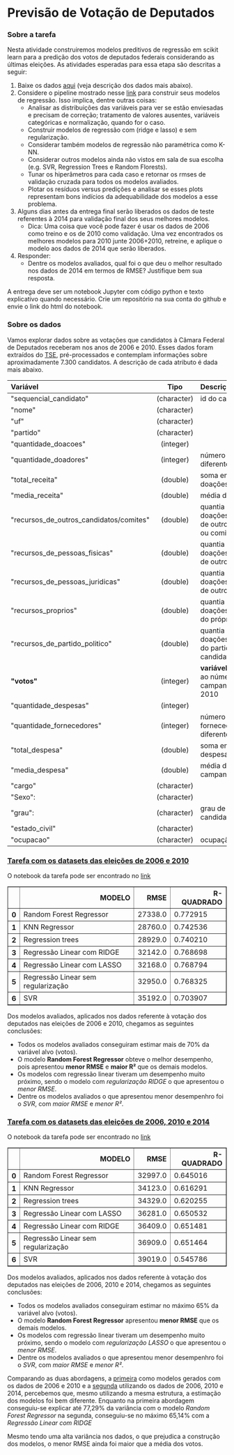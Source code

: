 
# Previsão de Votação de Deputados

### Sobre a tarefa

Nesta atividade construiremos modelos preditivos de regressão em scikit learn para a predição dos votos de deputados federais considerando as últimas eleições. As atividades esperadas para essa etapa são descritas a seguir:

1. Baixe os dados [aqui](https://canvas.instructure.com/courses/1389733/files/69523670/download?verifier=A5EPvssqIQCjlxpWQyesLFer1VDTlRyTAAXR2iyi&wrap=1) (veja descrição dos dados mais abaixo).
2. Considere o pipeline mostrado nesse [link](https://www.kaggle.com/apapiu/regularized-linear-models) para construir seus modelos de regressão. Isso implica, dentre outras coisas:
    - Analisar as distribuições das variáveis para ver se estão enviesadas e precisam de correção; tratamento de valores ausentes, variáveis categóricas e normalização, quando for o caso.   
    - Construir modelos de regressão com (ridge e lasso) e sem regularização.    
    - Considerar também modelos de regressão não paramétrica como K-NN.    
    - Considerar outros modelos ainda não vistos em sala de sua escolha (e.g. SVR, Regression Trees e Random Florests).    
    - Tunar os hiperâmetros para cada caso e retornar os rmses de validação cruzada para todos os modelos avaliados.    
    - Plotar os resíduos versus predições e analisar se esses plots representam bons indícios da adequabilidade dos modelos a esse problema.    
3. Alguns dias antes da entrega final serão liberados os dados de teste referentes à 2014 para validação final dos seus melhores modelos.
    - Dica: Uma coisa que você pode fazer é usar os dados de 2006 como treino e os de 2010 como validação. Uma vez encontrados os melhores modelos para 2010 junte 2006+2010, retreine, e aplique o modelo aos dados de 2014 que serão liberados.    
4. Responder:
    - Dentre os modelos avaliados, qual foi o que deu o melhor resultado nos dados de 2014 em termos de RMSE? Justifique bem sua resposta.
    
A entrega deve ser um notebook Jupyter com código python e texto explicativo quando necessário. Crie um repositório na sua conta do github e envie o link do html do notebook.

### Sobre os dados

Vamos explorar dados sobre as votações que candidatos à Câmara Federal de Deputados receberam nos anos de 2006 e 2010. Esses dados foram extraídos do [TSE](http://www.tse.jus.br/hotSites/pesquisas-eleitorais/index.html), pré-processados e contemplam informações sobre aproximadamente 7.300 candidatos. A descrição de cada atributo é dada mais abaixo.

|  Variável  | Tipo | Descrição |
|:------------|:------:|:-----------|
|"sequencial_candidato" | (character) | id do candidato|
|"nome"| (character) | |
|"uf" | (character) | |
|"partido" | (character)| |
|"quantidade_doacoes"| (integer)| |
|"quantidade_doadores"| (integer) | número de doadores diferentes|
|"total_receita" | (double) | soma em R\$ das doações |
|"media_receita" | (double) | média das doações |
|"recursos_de_outros_candidatos/comites" | (double) | quantia em R\$ das doações provenientes de outros candidatos ou comite partidário |
|"recursos_de_pessoas_fisicas" | (double) | quantia em R\$ das doações provenientes de outros CPFs |
|"recursos_de_pessoas_juridicas" | (double) | quantia em R\$ das doações provenientes de outros CNPJ |
|"recursos_proprios" | (double) | quantia em R\$ das doações provenientes do próprio candidato |
|"recursos_de_partido_politico" | (double) | quantia em R\$ das doações provenientes do partido político do candidato |
|**"votos"** | (integer) | **variável alvo**. Se refere ao número de votos na campanha de 2006 e 2010 |
|"quantidade_despesas" | (integer) | |
|"quantidade_fornecedores" | (integer) | número de fornecedores/despesas diferentes |
|"total_despesa" | (double) | soma em R$ das despesas de campanha |
|"media_despesa" | (double) | média das despesas de campanha |
|"cargo" |(character) | |
|"Sexo": | (character) | |
|"grau": | (character) | grau de instrução do candidato |
|"estado_civil" | (character) |
|"ocupacao" | (character) | ocupação do candidato |



### [Tarefa com os datasets das eleições de 2006 e 2010](https://github.com/francinaldocn/AM/blob/master/Eleicoes/tarefa03_eleicoes_2006_2010.ipynb)

O notebook da tarefa pode ser encontrado no [link](https://github.com/francinaldocn/AM/blob/master/Eleicoes/tarefa03_eleicoes_2006_2010.ipynb)

<div>
<table border="1" class="dataframe">
  <thead>
    <tr style="text-align: right;">
      <th></th>
      <th>MODELO</th>
      <th>RMSE</th>
      <th>R-QUADRADO</th>
    </tr>
  </thead>
  <tbody>
    <tr>
      <th>0</th>
      <td>Random Forest Regressor</td>
      <td>27338.0</td>
      <td>0.772915</td>
    </tr>
    <tr>
      <th>1</th>
      <td>KNN Regressor</td>
      <td>28760.0</td>
      <td>0.742536</td>
    </tr>
    <tr>
      <th>2</th>
      <td>Regression trees</td>
      <td>28929.0</td>
      <td>0.740210</td>
    </tr>
    <tr>
      <th>3</th>
      <td>Regressão Linear com RIDGE</td>
      <td>32142.0</td>
      <td>0.768698</td>
    </tr>
    <tr>
      <th>4</th>
      <td>Regressão Linear com LASSO</td>
      <td>32168.0</td>
      <td>0.768794</td>
    </tr>
    <tr>
      <th>5</th>
      <td>Regressão Linear sem regularização</td>
      <td>32950.0</td>
      <td>0.768325</td>
    </tr>
    <tr>
      <th>6</th>
      <td>SVR</td>
      <td>35192.0</td>
      <td>0.703907</td>
    </tr>
  </tbody>
</table>
</div>


Dos modelos avaliados, aplicados nos dados referente à votação dos deputados nas eleições de 2006 e 2010, chegamos as seguintes conclusões:

 - Todos os modelos avaliados conseguiram estimar mais de 70% da variável alvo (votos).
 - O modelo **Random Forest Regressor** obteve o melhor desempenho, pois apresentou **menor RMSE** e **maior R²** que os demais modelos.
 - Os modelos com regressão linear tiveram um desempenho muito próximo, sendo o modelo com *regularização RIDGE* o que apresentou o *menor RMSE*.
 - Dentre os modelos avaliados o que apresentou menor desempenhro foi o *SVR*, com *maior RMSE* e *menor R²*.


### [Tarefa com os datasets das eleições de 2006, 2010 e 2014](https://github.com/francinaldocn/AM/blob/master/Eleicoes/tarefa03_eleicoes_2006_2010_2014.ipynb)

O notebook da tarefa pode ser encontrado no [link](https://github.com/francinaldocn/AM/blob/master/Eleicoes/tarefa03_eleicoes_2006_2010_2014.ipynb)

<div>
<table border="1" class="dataframe">
  <thead>
    <tr style="text-align: right;">
      <th></th>
      <th>MODELO</th>
      <th>RMSE</th>
      <th>R-QUADRADO</th>
    </tr>
  </thead>
  <tbody>
    <tr>
      <th>0</th>
      <td>Random Forest Regressor</td>
      <td>32997.0</td>
      <td>0.645016</td>
    </tr>
    <tr>
      <th>1</th>
      <td>KNN Regressor</td>
      <td>34123.0</td>
      <td>0.616291</td>
    </tr>
    <tr>
      <th>2</th>
      <td>Regression trees</td>
      <td>34329.0</td>
      <td>0.620255</td>
    </tr>
    <tr>
      <th>3</th>
      <td>Regressão Linear com LASSO</td>
      <td>36281.0</td>
      <td>0.650532</td>
    </tr>
    <tr>
      <th>4</th>
      <td>Regressão Linear com RIDGE</td>
      <td>36409.0</td>
      <td>0.651481</td>
    </tr>
    <tr>
      <th>5</th>
      <td>Regressão Linear sem regularização</td>
      <td>36909.0</td>
      <td>0.651464</td>
    </tr>
    <tr>
      <th>6</th>
      <td>SVR</td>
      <td>39019.0</td>
      <td>0.545786</td>
    </tr>
  </tbody>
</table>
</div>



Dos modelos avaliados, aplicados nos dados referente à votação dos deputados nas eleições de 2006, 2010 e 2014, chegamos as seguintes conclusões:

 - Todos os modelos avaliados conseguiram estimar no máximo 65% da variável alvo (votos).
 - O modelo **Random Forest Regressor** apresentou **menor RMSE** que os demais modelos.
 - Os modelos com regressão linear tiveram um desempenho muito próximo, sendo o modelo com *regularização LASSO* o que apresentou o *menor RMSE*.
 - Dentre os modelos avaliados o que apresentou menor desempenhro foi o *SVR*, com *maior RMSE* e *menor R²*.



Comparando as duas abordagens, a [primeira](https://github.com/francinaldocn/AM/blob/master/Eleicoes/tarefa03_eleicoes_2006_2010.ipynb) como modelos gerados com os dados de 2006 e 2010 e a [segunda](https://github.com/francinaldocn/AM/blob/master/Eleicoes/tarefa03_eleicoes_2006_2010_2014.ipynb) utilizando os dados de 2006, 2010 e 2014, percebemos que, mesmo utilizando a mesma estrutura, a estimação dos modelos foi bem diferente. Enquanto na primeira abordagem conseguiu-se explicar até 77,29% da variância com o modelo *Random Forest Regressor* na segunda, conseguiu-se no máximo 65,14% com a *Regressão Linear com RIDGE*

Mesmo tendo uma alta variância nos dados, o que prejudica a construção dos modelos, o menor RMSE ainda foi maior que a média dos votos.
